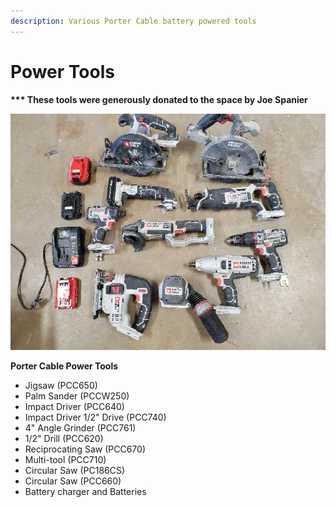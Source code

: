 ```yaml
---
description: Various Porter Cable battery powered tools
---
```


# Power Tools

**\*\*\* These tools were generously donated to the space by Joe Spanier**

![](../.gitbook/assets/image%20%28120%29.png)

**Porter Cable Power Tools**

* Jigsaw \(PCC650\)
*  Palm Sander \(PCCW250\)
* Impact Driver \(PCC640\)
* Impact Driver 1/2" Drive \(PCC740\)
* 4" Angle Grinder \(PCC761\)
* 1/2" Drill \(PCC620\)
* Reciprocating Saw \(PCC670\)
* Multi-tool \(PCC710\)
* Circular Saw \(PC186CS\)
* Circular Saw \(PCC660\)
* Battery charger and Batteries





